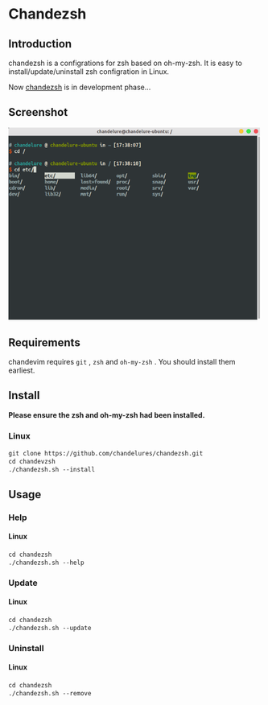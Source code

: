 # Chandezsh
## Introduction

chandezsh is a configrations for zsh based on oh-my-zsh. It is easy to install/update/uninstall zsh configration in Linux. 

Now [chandezsh](https://github/chandelures/chandezsh.git) is in development phase...

## Screenshot

<img src="./screenshot.png" width="500" alt="screenshot"/>

## Requirements

chandevim requires `git` ,  `zsh`  and  `oh-my-zsh` . You should install them earliest.

## Install

**Please ensure the zsh and oh-my-zsh had been installed.**

### Linux

```shell
git clone https://github.com/chandelures/chandezsh.git
cd chandevzsh
./chandezsh.sh --install
```

## Usage

### Help

#### Linux

```shell
cd chandezsh
./chandezsh.sh --help
```

### Update

#### Linux

```shell
cd chandezsh
./chandezsh.sh --update
```

### Uninstall

#### Linux

```shell
cd chandezsh
./chandezsh.sh --remove
```

